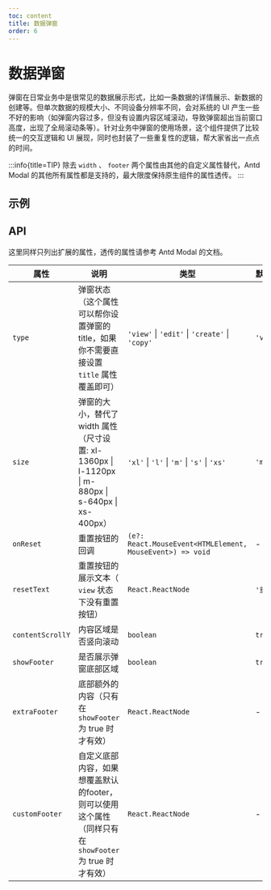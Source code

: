 ```yaml
---
toc: content
title: 数据弹窗
order: 6
---
```


# 数据弹窗

弹窗在日常业务中是很常见的数据展示形式，比如一条数据的详情展示、新数据的创建等。但单次数据的规模大小、不同设备分辨率不同，会对系统的 UI 产生一些不好的影响（如弹窗内容过多，但没有设置内容区域滚动，导致弹窗超出当前窗口高度，出现了全局滚动条等）。针对业务中弹窗的使用场景，这个组件提供了比较统一的交互逻辑和 UI 展现，同时也封装了一些重复性的逻辑，帮大家省出一点点的时间。

:::info{title=TIP}
除去 `width` 、 `footer` 两个属性由其他的自定义属性替代，Antd Modal 的其他所有属性都是支持的，最大限度保持原生组件的属性透传。
:::

## 示例

<code src='./demo/example-basic.tsx'></code>
<code src='./demo/example-nofooter.tsx'></code>
<code src='./demo/example-noscroll.tsx'></code>
<code src='./demo/example-extra-footer.tsx'></code>
<code src='./demo/example-custom-footer.tsx'></code>

## API

这里同样只列出扩展的属性，透传的属性请参考 Antd Modal 的文档。

| 属性  | 说明  | 类型  | 默认值 |
|-------|-------|-------|-------|
| `type` | 弹窗状态（这个属性可以帮你设置弹窗的 title，如果你不需要直接设置 `title` 属性覆盖即可） | `'view'` \| `'edit'` \| `'create'` \| `'copy'` | `'view'` |
| `size` | 弹窗的大小，替代了 width 属性（尺寸设置: xl-1360px \| l-1120px \| m-880px \| s-640px \| xs-400px） | `'xl'` \| `'l'` \| `'m'` \| `'s'` \| `'xs'` | `'m'` |
| `onReset` | 重置按钮的回调 | `(e?: React.MouseEvent<HTMLElement, MouseEvent>) => void` | - |
| `resetText` | 重置按钮的展示文本（ `view` 状态下没有重置按钮） | `React.ReactNode` | `'重置'` |
| `contentScrollY` | 内容区域是否竖向滚动 | `boolean` | `true` |
| `showFooter` | 是否展示弹窗底部区域 | `boolean` | `true` |
| `extraFooter` | 底部额外的内容（只有在 `showFooter` 为 true 时才有效） | `React.ReactNode` | - |
| `customFooter` | 自定义底部内容，如果想覆盖默认的footer，则可以使用这个属性（同样只有在 `showFooter` 为 true 时才有效） | `React.ReactNode` | - |
